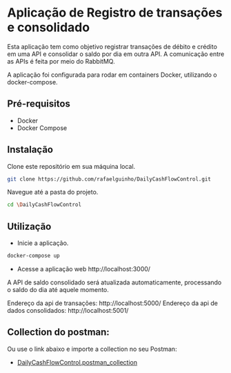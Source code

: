 # Aplicação de Registro de transações e consolidado
Esta aplicação tem como objetivo registrar transações de débito e crédito em uma API e consolidar o saldo por dia em outra API. A comunicação entre as APIs é feita por meio do RabbitMQ.

A aplicação foi configurada para rodar em containers Docker, utilizando o docker-compose.

## Pré-requisitos
- Docker
- Docker Compose

## Instalação

Clone este repositório em sua máquina local.
```bash
git clone https://github.com/rafaelguinho/DailyCashFlowControl.git
```
Navegue até a pasta do projeto.
```bash
cd \DailyCashFlowControl
```
## Utilização

- Inicie a aplicação.
```bash
docker-compose up
```
- Acesse a aplicação web http://localhost:3000/

A API de saldo consolidado será atualizada automaticamente, processando o saldo do dia até aquele momento.

Endereço da api de transações: http://localhost:5000/
Endereço da api de dados consolidados: http://localhost:5001/

## Collection do postman:

   Ou use o link abaixo e importe a collection no seu Postman:

- [DailyCashFlowControl.postman_collection](DailyCashFlowControl.postman_collection.json)
